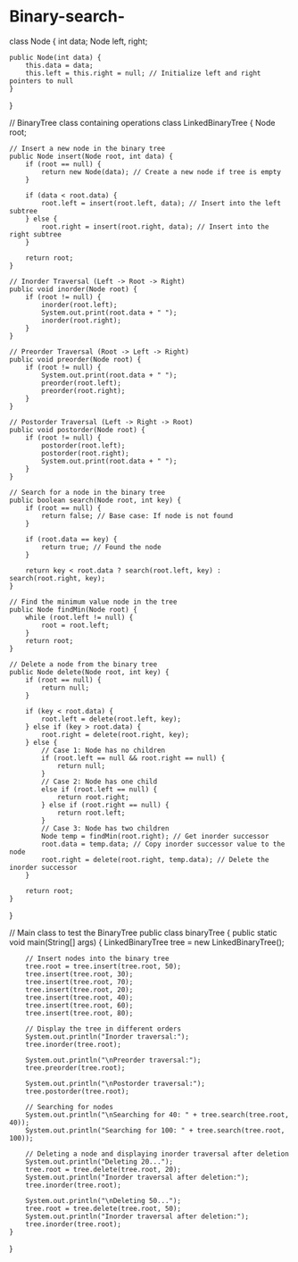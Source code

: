 # Binary-search-
class Node {
    int data;
    Node left, right;

    public Node(int data) {
        this.data = data;
        this.left = this.right = null; // Initialize left and right pointers to null
    }
}

// BinaryTree class containing operations
class LinkedBinaryTree {
    Node root;

    // Insert a new node in the binary tree
    public Node insert(Node root, int data) {
        if (root == null) {
            return new Node(data); // Create a new node if tree is empty
        }

        if (data < root.data) {
            root.left = insert(root.left, data); // Insert into the left subtree
        } else {
            root.right = insert(root.right, data); // Insert into the right subtree
        }

        return root;
    }

    // Inorder Traversal (Left -> Root -> Right)
    public void inorder(Node root) {
        if (root != null) {
            inorder(root.left);
            System.out.print(root.data + " ");
            inorder(root.right);
        }
    }

    // Preorder Traversal (Root -> Left -> Right)
    public void preorder(Node root) {
        if (root != null) {
            System.out.print(root.data + " ");
            preorder(root.left);
            preorder(root.right);
        }
    }

    // Postorder Traversal (Left -> Right -> Root)
    public void postorder(Node root) {
        if (root != null) {
            postorder(root.left);
            postorder(root.right);
            System.out.print(root.data + " ");
        }
    }

    // Search for a node in the binary tree
    public boolean search(Node root, int key) {
        if (root == null) {
            return false; // Base case: If node is not found
        }

        if (root.data == key) {
            return true; // Found the node
        }

        return key < root.data ? search(root.left, key) : search(root.right, key);
    }

    // Find the minimum value node in the tree
    public Node findMin(Node root) {
        while (root.left != null) {
            root = root.left;
        }
        return root;
    }

    // Delete a node from the binary tree
    public Node delete(Node root, int key) {
        if (root == null) {
            return null;
        }

        if (key < root.data) {
            root.left = delete(root.left, key);
        } else if (key > root.data) {
            root.right = delete(root.right, key);
        } else {
            // Case 1: Node has no children
            if (root.left == null && root.right == null) {
                return null;
            }
            // Case 2: Node has one child
            else if (root.left == null) {
                return root.right;
            } else if (root.right == null) {
                return root.left;
            }
            // Case 3: Node has two children
            Node temp = findMin(root.right); // Get inorder successor
            root.data = temp.data; // Copy inorder successor value to the node
            root.right = delete(root.right, temp.data); // Delete the inorder successor
        }

        return root;
    }
}

// Main class to test the BinaryTree
public class binaryTree {
    public static void main(String[] args) {
        LinkedBinaryTree tree = new LinkedBinaryTree();

        // Insert nodes into the binary tree
        tree.root = tree.insert(tree.root, 50);
        tree.insert(tree.root, 30);
        tree.insert(tree.root, 70);
        tree.insert(tree.root, 20);
        tree.insert(tree.root, 40);
        tree.insert(tree.root, 60);
        tree.insert(tree.root, 80);

        // Display the tree in different orders
        System.out.println("Inorder traversal:");
        tree.inorder(tree.root);

        System.out.println("\nPreorder traversal:");
        tree.preorder(tree.root);

        System.out.println("\nPostorder traversal:");
        tree.postorder(tree.root);

        // Searching for nodes
        System.out.println("\nSearching for 40: " + tree.search(tree.root, 40));
        System.out.println("Searching for 100: " + tree.search(tree.root, 100));

        // Deleting a node and displaying inorder traversal after deletion
        System.out.println("Deleting 20...");
        tree.root = tree.delete(tree.root, 20);
        System.out.println("Inorder traversal after deletion:");
        tree.inorder(tree.root);

        System.out.println("\nDeleting 50...");
        tree.root = tree.delete(tree.root, 50);
        System.out.println("Inorder traversal after deletion:");
        tree.inorder(tree.root);
    }
}

